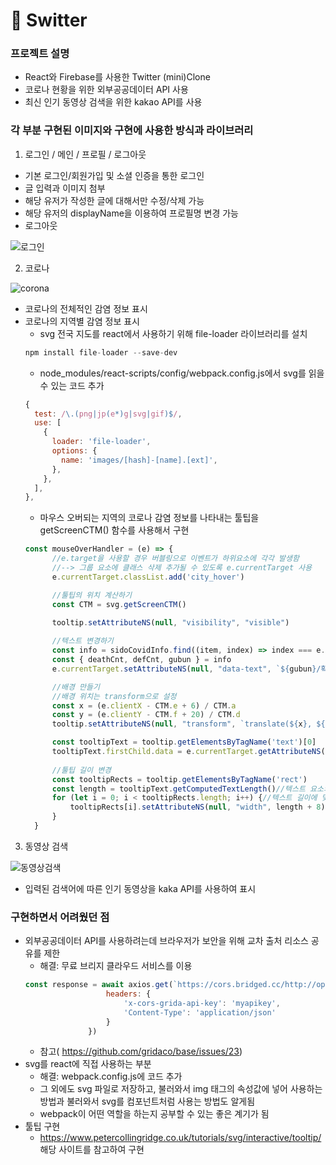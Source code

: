 # 🍬 Switter 
### 프로젝트 설명
* React와 Firebase를 사용한 Twitter (mini)Clone
* 코로나 현황을 위한 외부공공데이터 API 사용
* 최신 인기 동영상 검색을 위한 kakao API를 사용

### 각 부분 구현된 이미지와 구현에 사용한 방식과 라이브러리
1. 로그인 / 메인 / 프로필 / 로그아웃
* 기본 로그인/회원가입 및 소셜 인증을 통한 로그인
* 글 입력과 이미지 첨부
* 해당 유저가 작성한 글에 대해서만 수정/삭제 가능
* 해당 유저의 displayName을 이용하여 프로필명 변경 가능 
* 로그아웃

![로그인](https://user-images.githubusercontent.com/74355328/146699283-13a7381f-49e4-4069-80c2-1ed5046fd8bf.gif)

2. 코로나 

![corona](https://user-images.githubusercontent.com/74355328/146196626-114d1872-d5c5-4060-b6a5-c6e52e6131ec.gif)

* 코로나의 전체적인 감염 정보 표시
* 코로나의 지역별 감염 정보 표시
  * svg 전국 지도를 react에서 사용하기 위해 file-loader 라이브러리를 설치
  ```javascript
  npm install file-loader --save-dev
  ```
   * node_modules/react-scripts/config/webpack.config.js에서 svg를 읽을 수 있는 코드 추가
  ```javascript
  {
    test: /\.(png|jp(e*)g|svg|gif)$/,
    use: [
      {
        loader: 'file-loader',
        options: {
          name: 'images/[hash]-[name].[ext]',
        },
      },
    ],
  },
  ```
   * 마우스 오버되는 지역의 코로나 감염 정보를 나타내는 툴팁을 getScreenCTM() 함수를 사용해서 구현
  ```javascript
  const mouseOverHandler = (e) => {
        //e.target을 사용할 경우 버블링으로 이벤트가 하위요소에 각각 발생함
        //--> 그룹 요소에 클래스 삭제 추가될 수 있도록 e.currentTarget 사용 
        e.currentTarget.classList.add('city_hover')

        //툴팁의 위치 계산하기
        const CTM = svg.getScreenCTM()
       
        tooltip.setAttributeNS(null, "visibility", "visible")

        //텍스트 변경하기
        const info = sidoCovidInfo.find((item, index) => index === e.currentTarget.tabIndex)
        const { deathCnt, defCnt, gubun } = info
        e.currentTarget.setAttributeNS(null, "data-text", `${gubun}/확진자:${defCnt}명/사망자:${deathCnt}명`)

        //배경 만들기
        //배경 위치는 transform으로 설정 
        const x = (e.clientX - CTM.e + 6) / CTM.a
        const y = (e.clientY - CTM.f + 20) / CTM.d
        tooltip.setAttributeNS(null, "transform", `translate(${x}, ${y})`)

        const tooltipText = tooltip.getElementsByTagName('text')[0]
        tooltipText.firstChild.data = e.currentTarget.getAttributeNS(null, "data-text");
        
        //툴팁 길이 변경 
        const tooltipRects = tooltip.getElementsByTagName('rect')
        const length = tooltipText.getComputedTextLength()//텍스트 요소의 길이 구하기
        for (let i = 0; i < tooltipRects.length; i++) {//텍스트 길이에 맞게 넓이 변경
            tooltipRects[i].setAttributeNS(null, "width", length + 8);
        }    
    }
   ```

3. 동영상 검색

![동영상검색](https://user-images.githubusercontent.com/74355328/146197013-2a2114a7-6d68-43b6-9293-029bf265dccc.gif)

* 입력된 검색어에 따른 인기 동영상을 kaka API를 사용하여 표시

### 구현하면서 어려웠던 점
* 외부공공데이터 API를 사용하려는데 브라우저가 보안을 위해 교차 출처 리소스 공유를 제한
  * 해결: 무료 브리지 클라우드 서비스를 이용
  ```javascript
  const response = await axios.get(`https://cors.bridged.cc/http://openapi.data.go.kr/...`, {
                    headers: {
                        'x-cors-grida-api-key': 'myapikey',
                        'Content-Type': 'application/json'
                    }
                })
  ```
  * 참고( https://github.com/gridaco/base/issues/23)
* svg를 react에 직접 사용하는 부분
  * 해결: webpack.config.js에 코드 추가
  * 그 외에도 svg 파일로 저장하고, 불러와서 img 태그의 속성값에 넣어 사용하는 방법과 불러와서 svg를 컴포넌트처럼 사용는 방법도 알게됨
  * webpack이 어떤 역할을 하는지 공부할 수 있는 좋은 계기가 됨
* 툴팁 구현
  * https://www.petercollingridge.co.uk/tutorials/svg/interactive/tooltip/ 해당 사이트를 참고하여 구현
